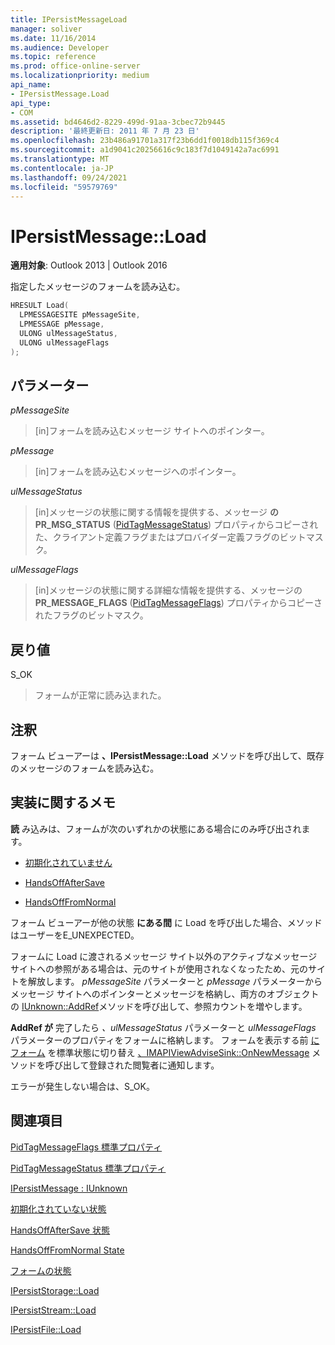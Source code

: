 ```yaml
---
title: IPersistMessageLoad
manager: soliver
ms.date: 11/16/2014
ms.audience: Developer
ms.topic: reference
ms.prod: office-online-server
ms.localizationpriority: medium
api_name:
- IPersistMessage.Load
api_type:
- COM
ms.assetid: bd4646d2-8229-499d-91aa-3cbec72b9445
description: '最終更新日: 2011 年 7 月 23 日'
ms.openlocfilehash: 23b486a91701a317f23b6dd1f0018db115f369c4
ms.sourcegitcommit: a1d9041c20256616c9c183f7d1049142a7ac6991
ms.translationtype: MT
ms.contentlocale: ja-JP
ms.lasthandoff: 09/24/2021
ms.locfileid: "59579769"
---
```

# <a name="ipersistmessageload"></a>IPersistMessage::Load

  
  
**適用対象**: Outlook 2013 | Outlook 2016 
  
指定したメッセージのフォームを読み込む。
  
```cpp
HRESULT Load(
  LPMESSAGESITE pMessageSite,
  LPMESSAGE pMessage,
  ULONG ulMessageStatus,
  ULONG ulMessageFlags
);
```

## <a name="parameters"></a>パラメーター

 _pMessageSite_
  
> [in]フォームを読み込むメッセージ サイトへのポインター。
    
 _pMessage_
  
> [in]フォームを読み込むメッセージへのポインター。
    
 _ulMessageStatus_
  
> [in]メッセージの状態に関する情報を提供する、メッセージ **の PR_MSG_STATUS** ([PidTagMessageStatus](pidtagmessagestatus-canonical-property.md)) プロパティからコピーされた、クライアント定義フラグまたはプロバイダー定義フラグのビットマスク。
    
 _ulMessageFlags_
  
> [in]メッセージの状態に関する詳細な情報を提供する、メッセージの **PR_MESSAGE_FLAGS** ([PidTagMessageFlags](pidtagmessageflags-canonical-property.md)) プロパティからコピーされたフラグのビットマスク。
    
## <a name="return-value"></a>戻り値

S_OK 
  
> フォームが正常に読み込まれた。
    
## <a name="remarks"></a>注釈

フォーム ビューアーは **、IPersistMessage::Load** メソッドを呼び出して、既存のメッセージのフォームを読み込む。 
  
## <a name="notes-to-implementers"></a>実装に関するメモ

 **読** み込みは、フォームが次のいずれかの状態にある場合にのみ呼び出されます。 
  
- [初期化されていません](uninitialized-state.md)
    
- [HandsOffAfterSave](handsoffaftersave-state.md)
    
- [HandsOffFromNormal](handsofffromnormal-state.md)
    
フォーム ビューアーが他の状態 **にある間** に Load を呼び出した場合、メソッドはユーザーをE_UNEXPECTED。 
  
フォームに Load に渡されるメッセージ サイト以外のアクティブなメッセージ サイトへの参照がある場合は、元のサイトが使用されなくなったため、元のサイトを解放します。 _pMessageSite_ パラメーターと _pMessage_ パラメーターからメッセージ サイトへのポインターとメッセージを格納し、両方のオブジェクトの [IUnknown::AddRef](https://msdn.microsoft.com/library/b4316efd-73d4-4995-b898-8025a316ba63%28Office.15%29.aspx)メソッドを呼び出して、参照カウントを増やします。 
  
**AddRef が** 完了したら _、ulMessageStatus_ パラメーターと _ulMessageFlags_ パラメーターのプロパティをフォームに格納します。 フォームを表示する前 [にフォーム](normal-state.md) を標準状態に切り替え [、IMAPIViewAdviseSink::OnNewMessage](imapiviewadvisesink-onnewmessage.md) メソッドを呼び出して登録された閲覧者に通知します。 
  
エラーが発生しない場合は、S_OK。 
  
## <a name="see-also"></a>関連項目



[PidTagMessageFlags 標準プロパティ](pidtagmessageflags-canonical-property.md)
  
[PidTagMessageStatus 標準プロパティ](pidtagmessagestatus-canonical-property.md)
  
[IPersistMessage : IUnknown](ipersistmessageiunknown.md)


[初期化されていない状態](uninitialized-state.md)
  
[HandsOffAfterSave 状態](handsoffaftersave-state.md)
  
[HandsOffFromNormal State](handsofffromnormal-state.md)
  
[フォームの状態](form-states.md)


[IPersistStorage::Load](https://msdn.microsoft.com/library/34379b8d-4e00-49cd-9fd1-65f88746c61a.aspx)
  
[IPersistStream::Load](https://msdn.microsoft.com/library/351e1187-9959-4542-8778-925457c3b8e3.aspx)
  
[IPersistFile::Load](https://msdn.microsoft.com/library/8391aa5c-fe6e-4b03-9eef-7958f75910a5.aspx)

